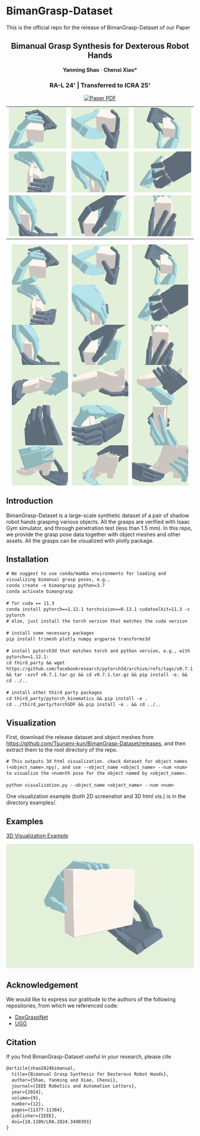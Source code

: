 # BimanGrasp-Dataset
This is the official repo for the release of BimanGrasp-Dataset of our Paper


<p align="center">
  <h2 align="center">Bimanual Grasp Synthesis for Dexterous Robot Hands</h2>


<p align="center">
    <strong>Yanming Shao</strong></a>
    ·
    <strong>Chenxi Xiao*</strong>
 </p>
 
<h3 align="center">RA-L 24' | Transferred to ICRA 25'</h3>

<p align="center">
    <a href="https://arxiv.org/abs/2411.15903">
      <img src='https://img.shields.io/badge/Paper-green?style=for-the-badge&logo=adobeacrobatreader&logoColor=white&labelColor=66cc00&color=94DD15' alt='Paper PDF'>
    </a>
</p>



<table>
  <tr>
    <td><img src="gif/A1.gif" alt="GIF 1" width="260"></td>
    <td><img src="gif/A2.gif" alt="GIF 2" width="260"></td>
    <td><img src="gif/A3.gif" alt="GIF 3" width="260"></td>
  </tr>
  <tr>
    <td><img src="gif/B1.gif" alt="GIF 4" width="220"></td>
    <td><img src="gif/B2.gif" alt="GIF 5" width="220"></td>
    <td><img src="gif/B3.gif" alt="GIF 6" width="220"></td>
  </tr>
  <tr>
    <td><img src="gif/C1.gif" alt="GIF 7" width="220"></td>
    <td><img src="gif/C2.gif" alt="GIF 8" width="220"></td>
    <td><img src="gif/C3.gif" alt="GIF 9" width="220"></td>
  </tr>
</table>


<div style="display: flex; justify-content: center; gap: 10px; flex-wrap: wrap; width: 100%;">
  <img src="gif/A1.gif" alt="GIF 1" style="width: 30%;" />
  <img src="gif/A2.gif" alt="GIF 2" style="width: 30%;" />
  <img src="gif/A3.gif" alt="GIF 3" style="width: 30%;" />
</div>

<div style="display: flex; justify-content: center; gap: 10px; flex-wrap: wrap; width: 100%;">
  <img src="gif/B1.gif" alt="GIF 4" style="width: 30%;" />
  <img src="gif/B2.gif" alt="GIF 5" style="width: 30%;" />
  <img src="gif/B3.gif" alt="GIF 6" style="width: 30%;" />
</div>

<div style="display: flex; justify-content: center; gap: 10px; flex-wrap: wrap; width: 100%;">
  <img src="gif/C1.gif" alt="GIF 7" style="width: 30%;" />
  <img src="gif/C2.gif" alt="GIF 8" style="width: 30%;" />
  <img src="gif/C3.gif" alt="GIF 9" style="width: 30%;" />
</div>

<div style="display: flex; justify-content: center; gap: 10px; flex-wrap: wrap; width: 100%;">
  <img src="gif/D1.gif" alt="GIF 10" style="width: 30%;" />
  <img src="gif/D2.gif" alt="GIF 11" style="width: 30%;" />
  <img src="gif/D3.gif" alt="GIF 12" style="width: 30%;" />
</div>

<div style="display: flex; justify-content: center; gap: 10px; flex-wrap: wrap; width: 100%;">
  <img src="gif/E1.gif" alt="GIF 13" style="width: 30%;" />
  <img src="gif/E2.gif" alt="GIF 14" style="width: 30%;" />
  <img src="gif/E3.gif" alt="GIF 15" style="width: 30%;" />
</div>

<div style="display: flex; justify-content: center; gap: 10px; flex-wrap: wrap; width: 100%;">
  <img src="gif/F1.gif" alt="GIF 16" style="width: 30%;" />
  <img src="gif/F2.gif" alt="GIF 17" style="width: 30%;" />
  <img src="gif/F3.gif" alt="GIF 18" style="width: 30%;" />
</div>



## Introduction

BimanGrasp-Dataset is a large-scale synthetic dataset of a pair of shadow robot hands grasping various objects. All the grasps are verified with Isaac Gym simulator, and through penetration test (less than 1.5 mm). In this repo, we provide the grasp pose data together with object meshes and other assets. All the grasps can be visualized with plotly package.

## Installation

    # We suggest to use conda/mamba environments for loading and visualizing bimanual grasp poses, e.g.,
    conda create -n bimangrasp python=3.7
    conda activate bimangrasp

    # for cuda == 11.3
    conda install pytorch==1.12.1 torchvision==0.13.1 cudatoolkit=11.3 -c pytorch
    # else, just install the torch version that matches the cuda version
    
    # install some necessary packages
    pip install trimesh plotly numpy argparse transforms3d

    # install pytorch3d that matches torch and python version, e.g., with pytorch==1.12.1:
    cd third_party && wget https://github.com/facebookresearch/pytorch3d/archive/refs/tags/v0.7.1.tar.gz && tar -xzvf v0.7.1.tar.gz && cd v0.7.1.tar.gz && pip install -e. && cd ../..

    # install other third party packages
    cd third_party/pytorch_kinematics && pip install -e .
    cd ../third_party/torchSDF && pip install -e . && cd ../..

## Visualization

First, download the release dataset and object meshes from https://github.com/Tsunami-kun/BimanGrasp-Dataset/releases, and then extract them to the root directory of the repo.

    # This outputs 3d html visualization. ckeck dataset for object names (<object_name>.npy), and use --object_name <object_name> --num <num> to visualize the <num>th pose for the object named by <object_name>.
    
    python visualization.py --object_name <object_name> --num <num>

One visualization example (both 2D screenshot and 3D html vis.) is in the directory examples/.

## Examples

[3D Visualization Example](examples/example.html)

![2D Screenshot Example](examples/example.png)

## Acknowledgement

We would like to express our gratitude to the authors of the following repositories, from which we referenced code:

* [DexGraspNet](https://github.com/PKU-EPIC/DexGraspNet/tree/main)
* [UGG](https://github.com/Jiaxin-Lu/ugg/tree/main)

## Citation
If you find BimanGrasp-Dataset useful in your research, please cite
```
@article{shao2024bimanual,
  title={Bimanual Grasp Synthesis for Dexterous Robot Hands},
  author={Shao, Yanming and Xiao, Chenxi},
  journal={IEEE Robotics and Automation Letters},
  year={2024},
  volume={9},
  number={12},
  pages={11377-11384},
  publisher={IEEE},
  doi={10.1109/LRA.2024.3490393}
}
```
